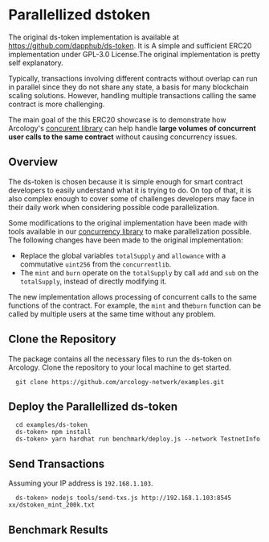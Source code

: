 # Parallellized dstoken

The original ds-token implementation is available at https://github.com/dapphub/ds-token. It is A simple and sufficient ERC20 implementation under GPL-3.0 License.The original implementation is pretty self explanatory. 

Typically, transactions involving different contracts without overlap can run in parallel since they do not share any state, a basis for many blockchain scaling solutions. However, handling multiple transactions calling the same contract is more challenging. 

The main goal of the this ERC20 showcase is to demonstrate how Arcology's [concurent library](https://github.com/arcology-network/concurrentlib)
 can help handle **large volumes of concurrent user calls to the same contract** without causing concurrency issues.

## Overview

The ds-token is chosen because it is simple enough for smart contract developers to easily understand what it is trying to do. On top of that, it is also complex enough to cover some of challenges developers may face in their daily work when considering possible code parallelization.

Some modifications to the original implementation have been made with tools available in our [concurrency library]() to make parallelization possible. The following changes have been made to the original implementation:

- Replace the global variables `totalSupply` and `allowance` with a commutative `uint256` from the `concurrentlib`.  
- The `mint` and `burn` operate on the `totalSupply` by call `add` and `sub` on the `totalSupply`, instead of directly modifying it.
  
The new implementation allows processing of concurrent calls to the same functions of the contract. For example, the `mint` and the`burn` function can be called by multiple users at the same time without any problem.


## Clone the Repository
The package contains all the necessary files to run the ds-token on Arcology. Clone the repository to your local machine to get started.

  ```shell
    git clone https://github.com/arcology-network/examples.git
  ```

## Deploy the Parallellized ds-token

  ```shell
    cd examples/ds-token
    ds-token> npm install
    ds-token> yarn hardhat run benchmark/deploy.js --network TestnetInfo
  ```

## Send Transactions  

Assuming your IP address is `192.168.1.103`.

  ```shell
    ds-token> nodejs tools/send-txs.js http://192.168.1.103:8545 xx/dstoken_mint_200k.txt
  ```  

## Benchmark Results
